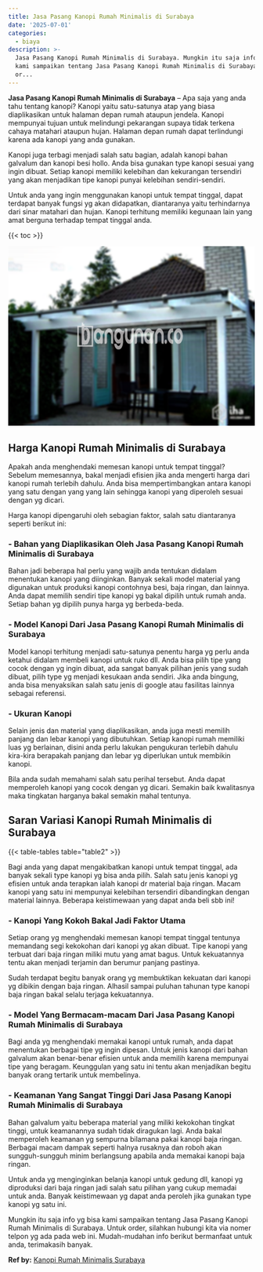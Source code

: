 ```yaml
---
title: Jasa Pasang Kanopi Rumah Minimalis di Surabaya
date: '2025-07-01'
categories:
  - biaya
description: >-
  Jasa Pasang Kanopi Rumah Minimalis di Surabaya. Mungkin itu saja info yg bisa
  kami sampaikan tentang Jasa Pasang Kanopi Rumah Minimalis di Surabaya. Untuk
  or...
---
```


**Jasa Pasang Kanopi Rumah Minimalis di Surabaya** – Apa saja yang anda tahu tentang kanopi? Kanopi yaitu satu-satunya atap yang biasa diaplikasikan untuk halaman depan rumah ataupun jendela. Kanopi mempunyai tujuan untuk melindungi pekarangan supaya tidak terkena cahaya matahari ataupun hujan. Halaman depan rumah dapat terlindungi karena ada kanopi yang anda gunakan.

Kanopi juga terbagi menjadi salah satu bagian, adalah kanopi bahan galvalum dan kanopi besi hollo. Anda bisa gunakan type kanopi sesuai yang ingin dibuat. Setiap kanopi memiliki kelebihan dan kekurangan tersendiri yang akan menjadikan tipe kanopi punyai kelebihan sendiri-sendiri.

Untuk anda yang ingin menggunakan kanopi untuk tempat tinggal, dapat terdapat banyak fungsi yg akan didapatkan, diantaranya yaitu terhindarnya dari sinar matahari dan hujan. Kanopi terhitung memiliki kegunaan lain yang amat berguna terhadap tempat tinggal anda.

{{< toc >}}

![Jasa Pasang Kanopi Rumah Minimalis di Surabaya](/images/harga-kanopi-minimalis-36.png)

## Harga Kanopi Rumah Minimalis di Surabaya

Apakah anda menghendaki memesan kanopi untuk tempat tinggal? Sebelum memesannya, bakal menjadi efisien jika anda mengerti harga dari kanopi rumah terlebih dahulu. Anda bisa mempertimbangkan antara kanopi yang satu dengan yang yang lain sehingga kanopi yang diperoleh sesuai dengan yg dicari.

Harga kanopi dipengaruhi oleh sebagian faktor, salah satu diantaranya seperti berikut ini:

### \- Bahan yang Diaplikasikan Oleh Jasa Pasang Kanopi Rumah Minimalis di Surabaya

Bahan jadi beberapa hal perlu yang wajib anda tentukan didalam menentukan kanopi yang diinginkan. Banyak sekali model material yang digunakan untuk produksi kanopi contohnya besi, baja ringan, dan lainnya. Anda dapat memilih sendiri tipe kanopi yg bakal dipilih untuk rumah anda. Setiap bahan yg dipilih punya harga yg berbeda-beda.

### \- Model Kanopi Dari Jasa Pasang Kanopi Rumah Minimalis di Surabaya

Model kanopi terhitung menjadi satu-satunya penentu harga yg perlu anda ketahui didalam membeli kanopi untuk ruko dll. Anda bisa pilih tipe yang cocok dengan yg ingin dibuat, ada sangat banyak pilihan jenis yang sudah dibuat, pilih type yg menjadi kesukaan anda sendiri. Jika anda bingung, anda bisa menyaksikan salah satu jenis di google atau fasilitas lainnya sebagai referensi.

### \- Ukuran Kanopi

Selain jenis dan material yang diaplikasikan, anda juga mesti memilih panjang dan lebar kanopi yang dibutuhkan. Setiap kanopi rumah memiliki luas yg berlainan, disini anda perlu lakukan pengukuran terlebih dahulu kira-kira berapakah panjang dan lebar yg diperlukan untuk membikin kanopi.

Bila anda sudah memahami salah satu perihal tersebut. Anda dapat memperoleh kanopi yang cocok dengan yg dicari. Semakin baik kwalitasnya maka tingkatan harganya bakal semakin mahal tentunya.

## Saran Variasi Kanopi Rumah Minimalis di Surabaya

{{< table-tables table="table2" >}}

Bagi anda yang dapat mengakibatkan kanopi untuk tempat tinggal, ada banyak sekali type kanopi yg bisa anda pilih. Salah satu jenis kanopi yg efisien untuk anda terapkan ialah kanopi dr material baja ringan. Macam kanopi yang satu ini mempunyai kelebihan tersendiri dibandingkan dengan material lainnya. Beberapa keistimewaan yang dapat anda beli sbb ini!

### \- Kanopi Yang Kokoh Bakal Jadi Faktor Utama

Setiap orang yg menghendaki memesan kanopi tempat tinggal tentunya memandang segi kekokohan dari kanopi yg akan dibuat. Tipe kanopi yang terbuat dari baja ringan miliki mutu yang amat bagus. Untuk kekuatannya tentu akan menjadi terjamin dan berumur panjang pastinya.

Sudah terdapat begitu banyak orang yg membuktikan kekuatan dari kanopi yg dibikin dengan baja ringan. Alhasil sampai puluhan tahunan type kanopi baja ringan bakal selalu terjaga kekuatannya.

### \- Model Yang Bermacam-macam Dari Jasa Pasang Kanopi Rumah Minimalis di Surabaya

Bagi anda yg menghendaki memakai kanopi untuk rumah, anda dapat menentukan berbagai tipe yg ingin dipesan. Untuk jenis kanopi dari bahan galvalum akan benar-benar efisien untuk anda memilih karena mempunyai tipe yang beragam. Keunggulan yang satu ini tentu akan menjadikan begitu banyak orang tertarik untuk membelinya.

### \- Keamanan Yang Sangat Tinggi Dari Jasa Pasang Kanopi Rumah Minimalis di Surabaya

Bahan galvalum yaitu beberapa material yang miliki kekokohan tingkat tinggi, untuk keamanannya sudah tidak diragukan lagi. Anda bakal memperoleh keamanan yg sempurna bilamana pakai kanopi baja ringan. Berbagai macam dampak seperti halnya rusaknya dan roboh akan sungguh-sungguh minim berlangsung apabila anda memakai kanopi baja ringan.

Untuk anda yg menginginkan belanja kanopi untuk gedung dll, kanopi yg diproduksi dari baja ringan jadi salah satu pilihan yang cukup memadai untuk anda. Banyak keistimewaan yg dapat anda peroleh jika gunakan type kanopi yg satu ini.

Mungkin itu saja info yg bisa kami sampaikan tentang Jasa Pasang Kanopi Rumah Minimalis di Surabaya. Untuk order, silahkan hubungi kita via nomer telpon yg ada pada web ini. Mudah-mudahan info berikut bermanfaat untuk anda, terimakasih banyak.

**Ref by:**  [Kanopi Rumah Minimalis Surabaya](https://id.wikipedia.org/wiki/Kanopi)

